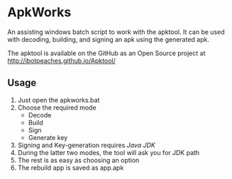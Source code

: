 # ApkWorks
An assisting windows batch script to work with the apktool. It can be used with decoding, building, and signing an apk using the generated apk.

The apktool is available on the GitHub as an Open Source project at http://ibotpeaches.github.io/Apktool/

## Usage
1. Just open the apkworks.bat
2. Choose the required mode
   * Decode
   * Build
   * Sign
   * Generate key
3. Signing and Key-generation requires *Java JDK*
4. During the latter two modes, the tool will ask you for JDK path
5. The rest is as easy as choosing an option
6. The rebuild app is saved as app.apk
